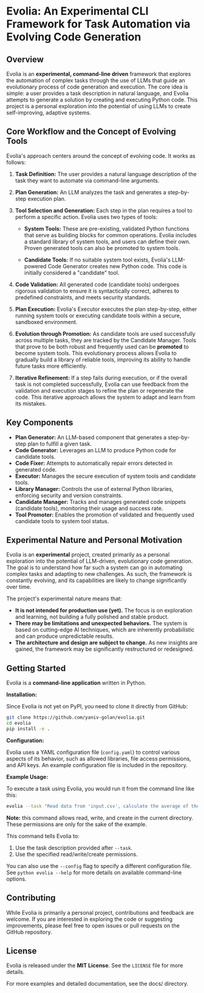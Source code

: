 # Evolia: An Experimental CLI Framework for Task Automation via Evolving Code Generation

## Overview

Evolia is an **experimental, command-line driven** framework that explores the automation of complex tasks through the use of LLMs that guide an evolutionary process of code generation and execution. The core idea is simple: a user provides a task description in natural language, and Evolia attempts to generate a solution by creating and executing Python code. This project is a personal exploration into the potential of using LLMs to create self-improving, adaptive systems.

## Core Workflow and the Concept of Evolving Tools

Evolia's approach centers around the concept of evolving code. It works as follows:

1. **Task Definition:** The user provides a natural language description of the task they want to automate via command-line arguments.

2. **Plan Generation:** An LLM analyzes the task and generates a step-by-step execution plan.

3. **Tool Selection and Generation:** Each step in the plan requires a tool to perform a specific action. Evolia uses two types of tools:

    * **System Tools:** These are pre-existing, validated Python functions that serve as building blocks for common operations. Evolia includes a standard library of system tools, and users can define their own. Proven generated tools can also be promoted to system tools.

    * **Candidate Tools:** If no suitable system tool exists, Evolia's LLM-powered Code Generator creates new Python code. This code is initially considered a "candidate" tool.

4. **Code Validation:** All generated code (candidate tools) undergoes rigorous validation to ensure it is syntactically correct, adheres to predefined constraints, and meets security standards.

5. **Plan Execution:** Evolia's Executor executes the plan step-by-step, either running system tools or executing candidate tools within a secure, sandboxed environment.

6. **Evolution through Promotion:** As candidate tools are used successfully across multiple tasks, they are tracked by the Candidate Manager. Tools that prove to be both robust and frequently used can be **promoted** to become system tools. This evolutionary process allows Evolia to gradually build a library of reliable tools, improving its ability to handle future tasks more efficiently.

7. **Iterative Refinement:** If a step fails during execution, or if the overall task is not completed successfully, Evolia can use feedback from the validation and execution stages to refine the plan or regenerate the code. This iterative approach allows the system to adapt and learn from its mistakes.

## Key Components

* **Plan Generator:** An LLM-based component that generates a step-by-step plan to fulfill a given task.
* **Code Generator:** Leverages an LLM to produce Python code for candidate tools.
* **Code Fixer:** Attempts to automatically repair errors detected in generated code.
* **Executor:** Manages the secure execution of system tools and candidate tools.
* **Library Manager:** Controls the use of external Python libraries, enforcing security and version constraints.
* **Candidate Manager:** Tracks and manages generated code snippets (candidate tools), monitoring their usage and success rate.
* **Tool Promoter:** Enables the promotion of validated and frequently used candidate tools to system tool status.

## Experimental Nature and Personal Motivation

Evolia is an **experimental** project, created primarily as a personal exploration into the potential of LLM-driven, evolutionary code generation. The goal is to understand how far such a system can go in automating complex tasks and adapting to new challenges. As such, the framework is constantly evolving, and its capabilities are likely to change significantly over time.

The project's experimental nature means that:

* **It is not intended for production use (yet).** The focus is on exploration and learning, not building a fully polished and stable product.
* **There may be limitations and unexpected behaviors.** The system is based on cutting-edge AI techniques, which are inherently probabilistic and can produce unpredictable results.
* **The architecture and design are subject to change.** As new insights are gained, the framework may be significantly restructured or redesigned.

## Getting Started

Evolia is a **command-line application** written in Python.

**Installation:**

Since Evolia is not yet on PyPI, you need to clone it directly from GitHub:

```bash
git clone https://github.com/yaniv-golan/evolia.git
cd evolia
pip install -e .
```

**Configuration:**

Evolia uses a YAML configuration file (`config.yaml`) to control various aspects of its behavior, such as allowed libraries, file access permissions, and API keys. An example configuration file is included in the repository.

**Example Usage:**

To execute a task using Evolia, you would run it from the command line like this:

```bash
evolia --task "Read data from 'input.csv', calculate the average of the 'value' column, and write the result to 'output.txt'" --allow-read ./ --allow-write ./ --allow-create ./ --default-policy allow
```

**Note:** this command allows read, write, and create in the current directory. These permissions are only for the sake of the example.

This command tells Evolia to:

1. Use the task description provided after `--task`.
2. Use the specified read/write/create permissions.

You can also use the `--config` flag to specify a different configuration file. See `python evolia --help` for more details on available command-line options.

## Contributing

While Evolia is primarily a personal project, contributions and feedback are welcome. If you are interested in exploring the code or suggesting improvements, please feel free to open issues or pull requests on the GitHub repository.

## License

Evolia is released under the **MIT License**. See the `LICENSE` file for more details.

For more examples and detailed documentation, see the docs/ directory.
